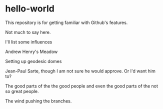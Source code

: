 # hello-world
This repository is for getting familiar with Github's features.

Not much to say here.

I'll list some influences

Andrew Henry's Meadow

Setting up geodesic domes

Jean-Paul Sarte, though I am not sure he would approve. Or I'd want him to?

The good parts of the the good people and even the good parts of the not so great people.

The wind pushing the branches.
